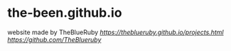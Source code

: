 # the-been.github.io
website made by TheBlueRuby *https://theblueruby.github.io/projects.html* *https://github.com/TheBlueruby*
